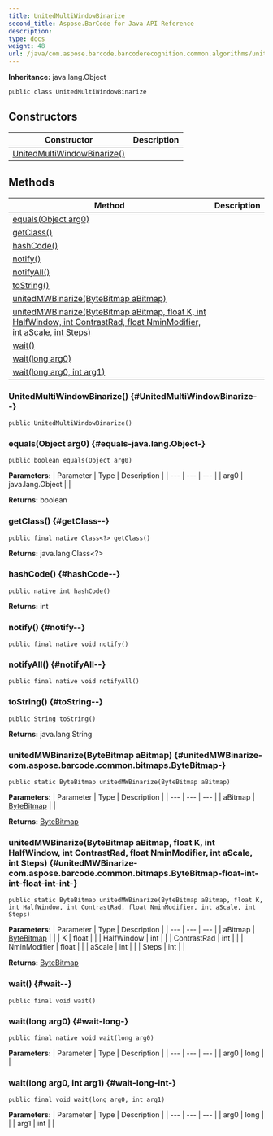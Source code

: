 ```yaml
---
title: UnitedMultiWindowBinarize
second_title: Aspose.BarCode for Java API Reference
description: 
type: docs
weight: 48
url: /java/com.aspose.barcode.barcoderecognition.common.algorithms/unitedmultiwindowbinarize/
---
```

**Inheritance:**
java.lang.Object
```
public class UnitedMultiWindowBinarize
```
## Constructors

| Constructor | Description |
| --- | --- |
| [UnitedMultiWindowBinarize()](#UnitedMultiWindowBinarize--) |  |
## Methods

| Method | Description |
| --- | --- |
| [equals(Object arg0)](#equals-java.lang.Object-) |  |
| [getClass()](#getClass--) |  |
| [hashCode()](#hashCode--) |  |
| [notify()](#notify--) |  |
| [notifyAll()](#notifyAll--) |  |
| [toString()](#toString--) |  |
| [unitedMWBinarize(ByteBitmap aBitmap)](#unitedMWBinarize-com.aspose.barcode.common.bitmaps.ByteBitmap-) |  |
| [unitedMWBinarize(ByteBitmap aBitmap, float K, int HalfWindow, int ContrastRad, float NminModifier, int aScale, int Steps)](#unitedMWBinarize-com.aspose.barcode.common.bitmaps.ByteBitmap-float-int-int-float-int-int-) |  |
| [wait()](#wait--) |  |
| [wait(long arg0)](#wait-long-) |  |
| [wait(long arg0, int arg1)](#wait-long-int-) |  |
### UnitedMultiWindowBinarize() {#UnitedMultiWindowBinarize--}
```
public UnitedMultiWindowBinarize()
```


### equals(Object arg0) {#equals-java.lang.Object-}
```
public boolean equals(Object arg0)
```




**Parameters:**
| Parameter | Type | Description |
| --- | --- | --- |
| arg0 | java.lang.Object |  |

**Returns:**
boolean
### getClass() {#getClass--}
```
public final native Class<?> getClass()
```




**Returns:**
java.lang.Class<?>
### hashCode() {#hashCode--}
```
public native int hashCode()
```




**Returns:**
int
### notify() {#notify--}
```
public final native void notify()
```




### notifyAll() {#notifyAll--}
```
public final native void notifyAll()
```




### toString() {#toString--}
```
public String toString()
```




**Returns:**
java.lang.String
### unitedMWBinarize(ByteBitmap aBitmap) {#unitedMWBinarize-com.aspose.barcode.common.bitmaps.ByteBitmap-}
```
public static ByteBitmap unitedMWBinarize(ByteBitmap aBitmap)
```




**Parameters:**
| Parameter | Type | Description |
| --- | --- | --- |
| aBitmap | [ByteBitmap](../../com.aspose.barcode.common.bitmaps/bytebitmap) |  |

**Returns:**
[ByteBitmap](../../com.aspose.barcode.common.bitmaps/bytebitmap)
### unitedMWBinarize(ByteBitmap aBitmap, float K, int HalfWindow, int ContrastRad, float NminModifier, int aScale, int Steps) {#unitedMWBinarize-com.aspose.barcode.common.bitmaps.ByteBitmap-float-int-int-float-int-int-}
```
public static ByteBitmap unitedMWBinarize(ByteBitmap aBitmap, float K, int HalfWindow, int ContrastRad, float NminModifier, int aScale, int Steps)
```




**Parameters:**
| Parameter | Type | Description |
| --- | --- | --- |
| aBitmap | [ByteBitmap](../../com.aspose.barcode.common.bitmaps/bytebitmap) |  |
| K | float |  |
| HalfWindow | int |  |
| ContrastRad | int |  |
| NminModifier | float |  |
| aScale | int |  |
| Steps | int |  |

**Returns:**
[ByteBitmap](../../com.aspose.barcode.common.bitmaps/bytebitmap)
### wait() {#wait--}
```
public final void wait()
```




### wait(long arg0) {#wait-long-}
```
public final native void wait(long arg0)
```




**Parameters:**
| Parameter | Type | Description |
| --- | --- | --- |
| arg0 | long |  |

### wait(long arg0, int arg1) {#wait-long-int-}
```
public final void wait(long arg0, int arg1)
```




**Parameters:**
| Parameter | Type | Description |
| --- | --- | --- |
| arg0 | long |  |
| arg1 | int |  |

